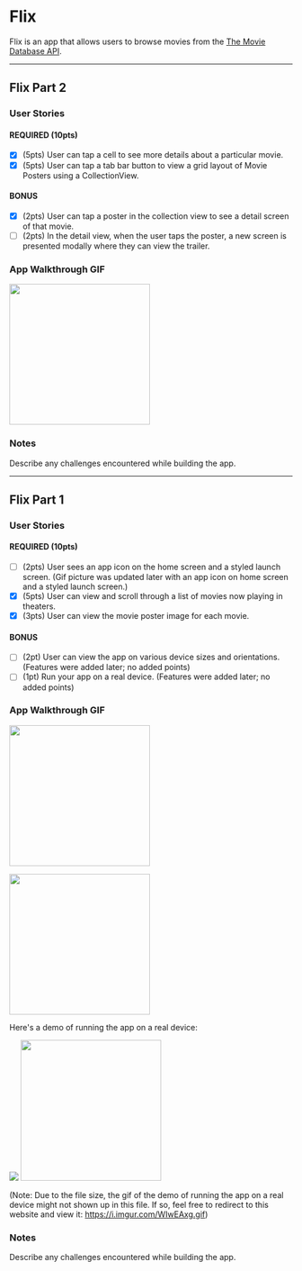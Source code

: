 # Flix

Flix is an app that allows users to browse movies from the [The Movie Database API](http://docs.themoviedb.apiary.io/#).


---

## Flix Part 2

### User Stories

#### REQUIRED (10pts)
- [x] (5pts) User can tap a cell to see more details about a particular movie.
- [x] (5pts) User can tap a tab bar button to view a grid layout of Movie Posters using a CollectionView.

#### BONUS
- [x] (2pts) User can tap a poster in the collection view to see a detail screen of that movie.
- [ ] (2pts) In the detail view, when the user taps the poster, a new screen is presented modally where they can view the trailer.

### App Walkthrough GIF

<img src="http://g.recordit.co/0IgXNpHSLH.gif" width=250><br>

### Notes
Describe any challenges encountered while building the app.

---

## Flix Part 1

### User Stories

#### REQUIRED (10pts)
- [ ] (2pts) User sees an app icon on the home screen and a styled launch screen. (Gif picture was updated later with an app icon on home screen and a styled launch screen.)
- [x] (5pts) User can view and scroll through a list of movies now playing in theaters.
- [x] (3pts) User can view the movie poster image for each movie.

#### BONUS
- [ ] (2pt) User can view the app on various device sizes and orientations. (Features were added later; no added points)
- [ ] (1pt) Run your app on a real device. (Features were added later; no added points)

### App Walkthrough GIF

<img src="http://g.recordit.co/jQSUqJETnA.gif" width=250><br>

<img src="file:///Users/xulinxi/Desktop/app%20on%20the%20phone.gif" width=250><br>

Here's a demo of running the app on a real device:

![](https://i.imgur.com/WIwEAxg.gif)
<img src="https://user-images.githubusercontent.com/52603892/109373308-09c33d00-787c-11eb-81f1-5e18adb9e911.gif" width=250><br>


(Note: Due to the file size, the gif of the demo of running the app on a real device might not shown up in this file.
If so, feel free to redirect to this website and view it:
https://i.imgur.com/WIwEAxg.gif)

### Notes
Describe any challenges encountered while building the app.
